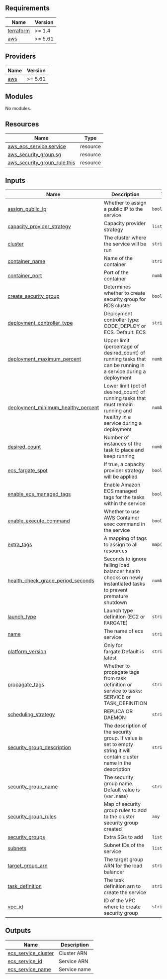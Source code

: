 <!-- BEGIN_TF_DOCS -->
## Requirements

| Name | Version |
|------|---------|
| <a name="requirement_terraform"></a> [terraform](#requirement\_terraform) | >= 1.4 |
| <a name="requirement_aws"></a> [aws](#requirement\_aws) | >= 5.61 |

## Providers

| Name | Version |
|------|---------|
| <a name="provider_aws"></a> [aws](#provider\_aws) | >= 5.61 |

## Modules

No modules.

## Resources

| Name | Type |
|------|------|
| [aws_ecs_service.service](https://registry.terraform.io/providers/hashicorp/aws/latest/docs/resources/ecs_service) | resource |
| [aws_security_group.sg](https://registry.terraform.io/providers/hashicorp/aws/latest/docs/resources/security_group) | resource |
| [aws_security_group_rule.this](https://registry.terraform.io/providers/hashicorp/aws/latest/docs/resources/security_group_rule) | resource |

## Inputs

| Name | Description | Type | Default | Required |
|------|-------------|------|---------|:--------:|
| <a name="input_assign_public_ip"></a> [assign\_public\_ip](#input\_assign\_public\_ip) | Whether to assign a public IP to the service | `bool` | `false` | no |
| <a name="input_capacity_provider_strategy"></a> [capacity\_provider\_strategy](#input\_capacity\_provider\_strategy) | Capacity provider strategy | `list(any)` | `[]` | no |
| <a name="input_cluster"></a> [cluster](#input\_cluster) | The cluster where the service will be run | `string` | `null` | no |
| <a name="input_container_name"></a> [container\_name](#input\_container\_name) | Name of the container | `string` | `null` | no |
| <a name="input_container_port"></a> [container\_port](#input\_container\_port) | Port of the container | `number` | `null` | no |
| <a name="input_create_security_group"></a> [create\_security\_group](#input\_create\_security\_group) | Determines whether to create security group for RDS cluster | `bool` | `true` | no |
| <a name="input_deployment_controller_type"></a> [deployment\_controller\_type](#input\_deployment\_controller\_type) | Deployment controller type: CODE\_DEPLOY or ECS. Default: ECS | `string` | `null` | no |
| <a name="input_deployment_maximum_percent"></a> [deployment\_maximum\_percent](#input\_deployment\_maximum\_percent) | Upper limit (percentage of desired\_count) of running tasks that can be running in a service during a deployment | `number` | `null` | no |
| <a name="input_deployment_minimum_healthy_percent"></a> [deployment\_minimum\_healthy\_percent](#input\_deployment\_minimum\_healthy\_percent) | Lower limit (pct of desired\_count) of running tasks that must remain running and healthy in a service during a deployment | `number` | `null` | no |
| <a name="input_desired_count"></a> [desired\_count](#input\_desired\_count) | Number of instances of the task to place and keep running | `number` | `0` | no |
| <a name="input_ecs_fargate_spot"></a> [ecs\_fargate\_spot](#input\_ecs\_fargate\_spot) | If true, a capacity provider strategy will be applied | `bool` | `false` | no |
| <a name="input_enable_ecs_managed_tags"></a> [enable\_ecs\_managed\_tags](#input\_enable\_ecs\_managed\_tags) | Enable Amazon ECS managed tags for the tasks within the service | `bool` | `true` | no |
| <a name="input_enable_execute_command"></a> [enable\_execute\_command](#input\_enable\_execute\_command) | Whether to use AWS Container exec command in the service | `bool` | `false` | no |
| <a name="input_extra_tags"></a> [extra\_tags](#input\_extra\_tags) | A mapping of tags to assign to all resources | `map(string)` | `{}` | no |
| <a name="input_health_check_grace_period_seconds"></a> [health\_check\_grace\_period\_seconds](#input\_health\_check\_grace\_period\_seconds) | Seconds to ignore failing load balancer health checks on newly instantiated tasks to prevent premature shutdown | `number` | `null` | no |
| <a name="input_launch_type"></a> [launch\_type](#input\_launch\_type) | Launch type definition (EC2 or FARGATE) | `string` | `null` | no |
| <a name="input_name"></a> [name](#input\_name) | The name of ecs service | `string` | `null` | no |
| <a name="input_platform_version"></a> [platform\_version](#input\_platform\_version) | Only for fargate.Default is latest | `string` | `null` | no |
| <a name="input_propagate_tags"></a> [propagate\_tags](#input\_propagate\_tags) | Whether to propagate tags from task definition or service to tasks: SERVICE or TASK\_DEFINITION | `string` | `null` | no |
| <a name="input_scheduling_strategy"></a> [scheduling\_strategy](#input\_scheduling\_strategy) | REPLICA OR DAEMON | `string` | `"REPLICA"` | no |
| <a name="input_security_group_description"></a> [security\_group\_description](#input\_security\_group\_description) | The description of the security group. If value is set to empty string it will contain cluster name in the description | `string` | `null` | no |
| <a name="input_security_group_name"></a> [security\_group\_name](#input\_security\_group\_name) | The security group name. Default value is (`var.name`) | `string` | `""` | no |
| <a name="input_security_group_rules"></a> [security\_group\_rules](#input\_security\_group\_rules) | Map of security group rules to add to the cluster security group created | `any` | `{}` | no |
| <a name="input_security_groups"></a> [security\_groups](#input\_security\_groups) | Extra SGs to add | `list(string)` | `[]` | no |
| <a name="input_subnets"></a> [subnets](#input\_subnets) | Subnet IDs of the service | `list(string)` | `[]` | no |
| <a name="input_target_group_arn"></a> [target\_group\_arn](#input\_target\_group\_arn) | The target group ARN for the load balancer | `string` | `null` | no |
| <a name="input_task_definition"></a> [task\_definition](#input\_task\_definition) | The task definition arn to create the service | `string` | `null` | no |
| <a name="input_vpc_id"></a> [vpc\_id](#input\_vpc\_id) | ID of the VPC where to create security group | `string` | `""` | no |

## Outputs

| Name | Description |
|------|-------------|
| <a name="output_ecs_service_cluster"></a> [ecs\_service\_cluster](#output\_ecs\_service\_cluster) | Cluster ARN |
| <a name="output_ecs_service_id"></a> [ecs\_service\_id](#output\_ecs\_service\_id) | Service ARN |
| <a name="output_ecs_service_name"></a> [ecs\_service\_name](#output\_ecs\_service\_name) | Service name |
<!-- END_TF_DOCS -->